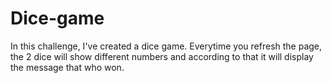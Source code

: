 # Dice-game

In this challenge, I've created a dice game.
Everytime you refresh the page, the 2 dice will show different numbers and according to that it will display the message that who won.
